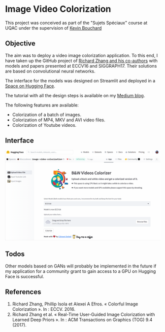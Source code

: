# Image Video Colorization
This project was conceived as part of the "Sujets Spéciaux" course at UQAC under the supervision of [Kevin Bouchard](http://www.kevin-bouchard.ca/)

## Objective
The aim was to deploy a video image colorization application. To this end, I have taken up the GitHub project of [Richard Zhang and his co-authors](https://github.com/richzhang/colorization) with models and papers presented at ECCV16 and SIGGRAPH17. Their solutions are based on convolutional neural networks.

The interface for the models was designed on Streamlit and deployed in a [Space on Hugging Face](https://huggingface.co/spaces/Wazzzabeee/image-video-colorization).

The tutorial with all the design steps is available on my [Medium blog](https://medium.com/geekculture/creating-a-web-app-to-colorize-images-and-youtube-videos-80f5be2d0f68).

The following features are available:
- Colorization of a batch of images.
- Colorization of MP4, MKV and AVI video files.
- Colorization of Youtube videos.

## Interface
<img src="interface.gif"/>

## Todos
Other models based on GANs will probably be implemented in the future if my application for a community grant to gain access to a GPU on Hugging Face is successful.

## References
1. Richard Zhang, Phillip Isola et Alexei A Efros. « Colorful Image Colorization ». In : ECCV. 2016.
2. Richard Zhang et al. « Real-Time User-Guided Image Colorization with Learned Deep Priors ». In : ACM
Transactions on Graphics (TOG) 9.4 (2017).
